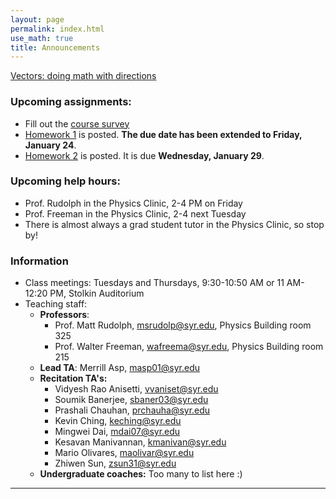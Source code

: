```yaml
---
layout: page 
permalink: index.html
use_math: true
title: Announcements
---
```


  <a href="slides/lecture4.pdf">Vectors: doing math with directions</a>

### Upcoming assignments:

- Fill out the [course survey](https://docs.google.com/forms/d/1IZWWSav46R04acZZDgAVnQmgmSKGT5CPig496entzfA/)
- [Homework 1](hw/hw1.pdf) is posted. **The due date has been extended to Friday, January 24**.
- [Homework 2](hw/homework2-2020.pdf) is posted. It is due **Wednesday, January 29**.


### Upcoming help hours:

* Prof. Rudolph in the Physics Clinic, 2-4 PM on Friday
* Prof. Freeman in the Physics Clinic, 2-4 next Tuesday
* There is almost always a grad student tutor in the Physics Clinic, so stop by!

### Information

- Class meetings: Tuesdays and Thursdays, 9:30-10:50 AM or 11 AM-12:20 PM, Stolkin Auditorium
- Teaching staff:
   - **Professors**:
      * Prof. Matt Rudolph, <msrudolp@syr.edu>, Physics Building room 325
      * Prof. Walter Freeman, <wafreema@syr.edu>, Physics Building room 215
   - **Lead TA**: Merrill Asp, <masp01@syr.edu>
   - **Recitation TA's:**
      * Vidyesh Rao Anisetti, <vvaniset@syr.edu>
      * Soumik Banerjee, <sbaner03@syr.edu>
      * Prashali Chauhan, <prchauha@syr.edu>
      * Kevin Ching, <keching@syr.edu>
      * Mingwei Dai, <mdai07@syr.edu>
      * Kesavan Manivannan, <kmanivan@syr.edu>
      * Mario Olivares, <maolivar@syr.edu>
      * Zhiwen Sun, <zsun31@syr.edu>
   - **Undergraduate coaches:** Too many to list here :)

 
---

<br>

<!--
<center> <img src="woodpecker.jpg">
<br>
<em>Pileated woodpecker, Glover Park, Washington DC.<br><br>
What's special about his tail that lets him keep his balance?<br>
How did he make that hole in fifteen seconds or so?
</em>
</center>
-->

